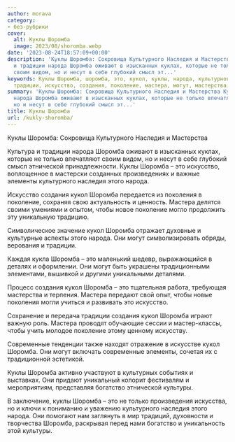 ```yaml
---
author: morava
category:
- без-рубрики
cover:
  alt: Куклы Шоромба
  image: 2023/08/shoromba.webp
date: '2023-08-24T18:57:09+00:00'
description: 'Куклы Шоромба: Сокровища Культурного Наследия и Мастерства Культура
  и традиции народа Шоромба оживают в изысканных куклах, которые не только впечатляют
  своим видом, но и несут в себе глубокий смысл эт...'
keywords: Куклы Шоромба, шоромба, это, кукол, куклы, народа, культурного, наследия,
  традиции, искусство, создания, поколение, мастера, могут, мастерства, только
summary: 'Куклы Шоромба: Сокровища Культурного Наследия и Мастерства Культура и традиции
  народа Шоромба оживают в изысканных куклах, которые не только впечатляют своим видом,
  но и несут в себе глубокий смысл эт...'
title: Куклы Шоромба
url: /kukly-shoromba/
---
```


Куклы Шоромба: Сокровища Культурного Наследия и Мастерства

Культура и традиции народа Шоромба оживают в изысканных куклах, которые не только впечатляют своим видом, но и несут в себе глубокий смысл этнической принадлежности. Куклы Шоромба – это искусство, воплощенное в мастерски созданных произведениях и важные элементы культурного наследия этого народа.

Искусство создания кукол Шоромба передается из поколения в поколение, сохраняя свою актуальность и ценность. Мастера делятся своими умениями и опытом, чтобы новое поколение могло продолжить эту уникальную традицию.

Символическое значение кукол Шоромба отражает духовные и культурные аспекты этого народа. Они могут символизировать обряды, верования и традиции.

Каждая кукла Шоромба – это маленький шедевр, выражающийся в деталях и оформлении. Они могут быть украшены традиционными элементами, вышивкой и другими уникальными деталями.

Процесс создания кукол Шоромба – это тщательная работа, требующая мастерства и терпения. Мастера передают свой опыт, чтобы новые поколения могли учиться и развивать это искусство.

Сохранение и передача традиции создания кукол Шоромба играют важную роль. Мастера проводят обучающие сессии и мастер-классы, чтобы учить молодое поколение этому ценному искусству.

Современные тенденции также находят отражение в искусстве кукол Шоромба. Они могут включать современные элементы, сочетая их с традиционной эстетикой.

Куклы Шоромба активно участвуют в культурных событиях и выставках. Они придают уникальный колорит фестивалям и мероприятиям, представляя богатство этнической культуры.

В заключение, куклы Шоромба – это не только произведения искусства, но и ключи к пониманию и уважению культурного наследия этого народа. Они помогают нам заглянуть в мир традиций, духовности и творчества Шоромба, раскрывая перед нами богатство и уникальность этой культуры.